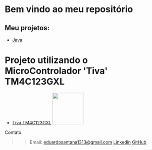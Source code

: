 # Bem vindo ao meu repositório



## Meu projetos:
* [Java](https://github.com/EduardoSantAna1313/Projetos-Java)

# Projeto utilizando o MicroControlador 'Tiva' TM4C123GXL
* [Tiva TM4C123GXL](https://github.com/EduardoSantAna1313/Tiva)
  <img src="https://processors.wiki.ti.com/images/3/32/EK-TM4C123GXL.jpg" width="100" height="100">

Contato:
>> Email: eduardosantana1313@gmail.com
>> [Linkedin](https://www.linkedin.com/in/eduardo-sant-ana/)
>> [GitHub](https://github.com/EduardoSantAna1313)
